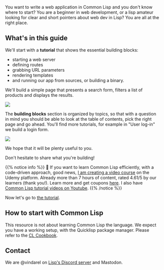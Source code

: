 

You want to write a web application in Common Lisp and you don't know
where to start? You are a beginner in web development, or a lisp
amateur looking for clear and short pointers about web dev in Lisp?
You are all at the right place.


## What's in this guide

We'll start with a **tutorial** that shows the essential building blocks:

- starting a web server
- defining routes
- grabbing URL parameters
- rendering templates
- and running our app from sources, or building a binary.

We'll build a simple page that presents a search form, filters a list of
products and displays the results.

![](/tutorial/web-app.png?lightbox=false&shadow=true)


The **building blocks** section is organized by topics, so that with a
question in mind you should be able to look at the table of contents,
pick the right page and go ahead. You'll find more tutorials, for
example in "User log-in" we build a login form.

![](/building-blocks/login.png)


We hope that it will be plenty useful to you.

Don't hesitate to share what you're building!

{{% notice info %}} 🎥 If you want to learn Common Lisp efficiently,
with a code-driven approach, good news, [I am creating a video
course](https://www.udemy.com/course/common-lisp-programming/?referralCode=2F3D698BBC4326F94358)
on the Udemy platform. Already more than 7 hours of content, rated
4.61/5 by our learners (thank you!). Learn more and get coupons
[here](https://github.com/vindarel/common-lisp-course-in-videos/). I
also have [Common Lisp tutorial videos on
Youtube](https://www.youtube.com/@vindarel).  {{% /notice %}}

Now let's go to [the tutorial](/tutorial/).

## How to start with Common Lisp

This resource is not about learning Common Lisp the language. We
expect you have a working setup, with the Quicklisp package
manager. Please refer to the [CL
Cookbook](https://lispcookbook.github.io/cl-cookbook/).


## Contact

We are @vindarel on [Lisp's Discord server](https://discord.gg/hhk46CE) and Mastodon.
<!-- Our email: `(@ vindarel (dot mailz org))`. -->

<!-- I am an independent developer, using Common Lisp in production© since 2020 and I am sharing my experince on [https://lisp-journey.gitlab.io/](https://lisp-journey.gitlab.io/). -->


<!-- ## Keywords -->

<!-- We will learn: -->

<!-- - how to set up a project, with an .asd system definition and a package -->
<!-- - how to develop interactively, re-compiling our definitions as we go -->
<!-- - how to start a web project, using the Hunchentoot web server -->
<!--   - defining routes and using query parameters -->
<!--   - serving HTML and rendering templates -->
<!--     - we will mainly write plain HTML with the Djula templating engine -->
<!--     - but we'll also show how to write HTML in s-expressions with the Spinneret library -->
<!-- - how to debug a running web app -->
<!-- - how to connect to a database -->
<!-- - how to create a JSON web API -->
<!-- - how to serve JavaScript and static assets -->
<!--   - how to make AJAX calls to our Lisp backend -->
<!--     - with JavaScript -->
<!--     - with the HTMX library -->
<!--     - with Vue.js -->
<!--     - with an isomorphic Common Lisp web framework -->
<!-- - how to create users with a login page -->
<!-- - how to build and deploy a project -->
<!--   - with executables -->
<!--   - with SystemD -->
<!--   - how to configure Nginx -->


<!-- {{< youtube XFc513MJjos >}} -->


<!-- ## Why Common Lisp -->

<!-- For web development as for any other task, one can leverage Common -->
<!-- Lisp's advantages: -->

<!-- - the **unmatched REPL** that even helps to interact with a running web app on your remote server, -->
<!-- - the **exception handling system**, -->
<!-- - **performance**, -->
<!-- - easy deployment: ability to build **self-contained executables** containing all our static files, -->
<!-- - **stability**, -->
<!-- - **good threads story**, -->
<!-- - **strong** and incremental **typing**, -->
<!-- - etc. -->

<!-- All the development experience is very much interactive, allowing us -->
<!-- to write and test features right away. **There are no compile times** -->
<!-- during development, we only need to compile the app from scratch once in -->
<!-- a while, to check that our dependencies or the project layout are -->
<!-- correctly declared. -->

<!-- We can, for example, define a new route and try it right away, **we -->
<!-- don't wait for a local web server** to pick up the changes and -->
<!-- restart. In case of an error, the interactive debugger pops up (if we -->
<!-- want to), **no server will crash because of an undefined variable** -->
<!-- (looking at you, Python). We can edit a function and compile it with a -->
<!-- keyboard shortcut (the usual `C-c C-c` in Slime): we can compile our -->
<!-- code *one function at a time*. The **feedback is -->
<!-- immediate**. -->

<!-- We can **choose the degree of interactivity**: the web server -->
<!-- can catch exceptions and fire the interactive debugger, or print lisp -->
<!-- backtraces on the browser, or display a 404 error page and print logs -->
<!-- on standard output. The ability to build self-contained executables -->
<!-- eases deployment tremendously (compared to, for example, npm-based -->
<!-- apps), in that we just copy the executable to a server and run it. -->

<!-- But we can also run it as a "script" from sources. -->

<!-- In both cases, when we have deployed it, we can still **interact -->
<!-- with the running application**, allowing for **hot code reload**. We -->
<!-- can even install new dependencies while it is running, no process has -->
<!-- to restart.  Of course, if we prefer to be careful and we don't want to use live -->
<!-- reload capabilities, we might still enjoy this capability to reload, for example, -->
<!-- a user's configuration file. -->

<!-- So Common Lisp can be a good choice for web development too. The -->
<!-- ecosystem has lots of little or not so little libraries, including a -->
<!-- production-ready, battle proven web framework (Hunchentoot). -->

<!-- However, **we don't have a batteries-included web framework easily -->
<!-- usable by novice web developers** (yet…). But now you have this guide. -->

[hunchentoot]: https://edicl.github.io/hunchentoot
[clack]: https://github.com/fukamachi/clack
[caveman]: https://github.com/fukamachi/caveman
[radiance]: https://github.com/Shirakumo/radiance
[snooze]: https://github.com/joaotavora/snooze
[cl-rest-server]: https://github.com/mmontone/cl-rest-server
[weblocks]: https://github.com/40ants/weblocks
